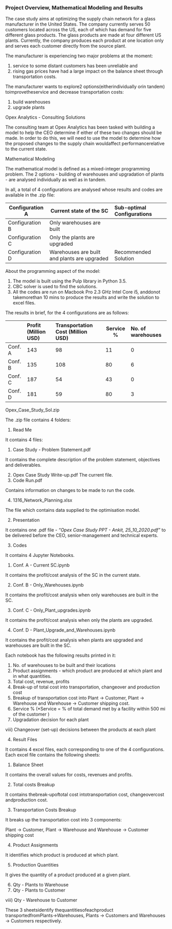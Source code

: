 ### Project Overview, Mathematical Modeling and Results

The case study aims at optimizing the supply chain network for a glass manufacturer in the United States. The company currently serves 50 customers located across the US, each of which has demand for five different glass products. The glass products are made at four different US plants. Currently, the company produces each product at one location only and serves each customer directly from the source plant.

The manufacturer is experiencing two major problems at the moment:

1) service to some distant customers has been unreliable and
1) rising gas prices have had a large impact on the balance sheet through transportation costs.

The manufacturer wants to explore2 options(eitherindividually orin tandem) toimprovetheservice and decrease transportation costs:

1) build warehouses
1) upgrade plants

Opex Analytics - Consulting Solutions

The consulting team at Opex Analytics has been tasked with building a model to help the CEO determine if either of these two changes should be made. In order to do this, we will need to use the model to determine how the proposed changes to the supply chain wouldaffect performancerelative to the current state.

Mathematical Modeling

The mathematical model is defined as a mixed-integer programming problem. The 2 options - building of warehouses and upgradation of plants - are analysed individually as well as in tandem.

In all, a total of 4 configurations are analysed whose results and codes are available in the .zip file:



|Configuration A|Current state of the SC|Sub-optimal Configurations|
| - | - | :- |
|Configuration B|Only warehouses are built||
|Configuration C|Only the plants are upgraded||
|Configuration D|Warehouses are built and plants are upgraded|Recommended Solution|
About the programming aspect of the model:

1) The model is built using the Pulp library in Python 3.5.
1) CBC solver is used to find the solutions.
1) All the codes are run on Macbook Pro 2.3 GHz Intel Core i5, anddonot takemorethan 10 mins to produce the results and write the solution to excel files.

The results in brief, for the 4 configurations are as follows:



||Profit (Million USD)|Transportation Cost (Million USD)|Service %|No. of warehouses|
| :- | :- | :- | - | :- |
|Conf. A|143|98|11|0|
|Conf. B|135|108|80|6|
|Conf. C|187|54|43|0|
|Conf. D|181|59|80|3|

Opex\_Case\_Study\_Sol.zip

The .zip file contains 4 folders:

1. Read Me

It contains 4 files:

1) Case Study - Problem Statement.pdf

It contains the complete description of the problem statement, objectives and deliverables.

2) Opex Case Study Write-up.pdf The current file.
2) Code Run.pdf

Contains information on changes to be made to run the code.

4) 1316\_Network\_Planning.xlsx

The file which contains data supplied to the optimisation model.

2. Presentation

It contains one .pdf file - ​*“Opex Case Study PPT - Ankit, 25\_10\_2020.pdf”* to be delivered before the CEO, senior-management and technical experts.

3. Codes

It contains 4 Jupyter Notebooks.

1) Conf. A - Current SC.ipynb

It contains the profit/cost analysis of the SC in the current state.

2) Conf. B - Only\_Warehouses.ipynb

It contains the profit/cost analysis when only warehouses are built in the SC.

3) Conf. C - Only\_Plant\_upgrades.ipynb

It contains the profit/cost analysis when only the plants are upgraded.

4) Conf. D - Plant\_Upgrade\_and\_Warehouses.ipynb

It contains the profit/cost analysis when plants are upgraded and warehouses are built in the SC.

Each notebook has the following results printed in it:

1) No. of warehouses to be built and their locations
1) Product assignments - which product are produced at which plant and in what quantities.
1) Total cost, revenue, profits
1) Break-up of total cost into transportation, changeover and production cost
1) Breakup of transportation cost into Plant → Customer, Plant → Warehouse and Warehouse → Customer shipping cost.
1) Service % (\*Service = % of total demand met by a facility within 500 mi of the customer )
1) Upgradation decision for each plant

viii) Changeover (set-up) decisions between the products at each plant

4. Result Files

It contains 4 excel files, each corresponding to one of the 4 configurations. Each excel file contains the following sheets:

1) Balance Sheet

It contains the overall values for costs, revenues and profits.

2) Total costs Breakup

It contains thebreak-upoftotal cost intotransportation cost, changeovercost andproduction cost.

3) Transportation Costs Breakup

It breaks up the transportation cost into 3 components:

Plant → Customer, Plant → Warehouse and Warehouse → Customer shipping cost

4) Product Assignments

It identifies which product is produced at which plant.

5) Production Quantities

It gives the quantity of a product produced at a given plant.

6) Qty - Plants to Warehouse
6) Qty - Plants to Customer

viii) Qty - Warehouse to Customer

These 3 sheetsidentify thequantitiesofeachproduct transportedfromPlants→Warehouses, Plants → Customers and Warehouses → Customers respectively.
